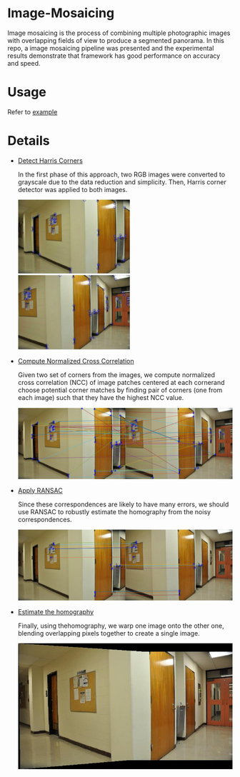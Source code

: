 # Image-Mosaicing
Image mosaicing is the process of combining multiple photographic images with overlapping fields of view to produce a segmented panorama. In this repo, a image mosaicing pipeline was presented and the experimental results demonstrate that framework has good performance on accuracy and speed.
# Usage
Refer to [example](https://github.com/zhangchicheng/Image-Mosaicing/blob/master/example.m)
# Details
* [Detect Harris Corners](https://github.com/zhangchicheng/Image-Mosaicing/blob/master/src/detectHarris.m)

  In the first phase of this approach, two RGB images were converted to grayscale due to the data reduction and simplicity. Then, Harris corner detector was applied to both images.
  
  <img src=https://github.com/zhangchicheng/Image-Mosaicing/blob/master/images/eg1/harriscorner1.jpg width="250">
  <img src=https://github.com/zhangchicheng/Image-Mosaicing/blob/master/images/eg1/harriscorner2.jpg width="250">

* [Compute Normalized Cross Correlation](https://github.com/zhangchicheng/Image-Mosaicing/blob/master/src/calcNormxcorrelation.m)

  Given two set of corners from the images, we compute normalized cross correlation (NCC) of image patches centered at each cornerand choose potential corner matches by finding pair of corners (one from each image) such that they have the highest NCC value.
  
  <img src=https://github.com/zhangchicheng/Image-Mosaicing/blob/master/images/eg1/badline.jpg width="500">
  
* [Apply RANSAC](https://github.com/zhangchicheng/Image-Mosaicing/blob/master/src/runRANSAC.m)

  Since these correspondences are likely to have many errors, we should use RANSAC to robustly estimate the homography from the noisy correspondences.
  
  <img src=https://github.com/zhangchicheng/Image-Mosaicing/blob/master/images/eg1/goodline.jpg width="500">
  
* [Estimate the homography](https://github.com/zhangchicheng/Image-Mosaicing/blob/master/src/findHomography.m)

  Finally, using thehomography, we warp one image onto the other one, blending overlapping pixels together to create a single image.

  <img src=https://github.com/zhangchicheng/Image-Mosaicing/blob/master/images/eg1/combined.jpg width="500">

